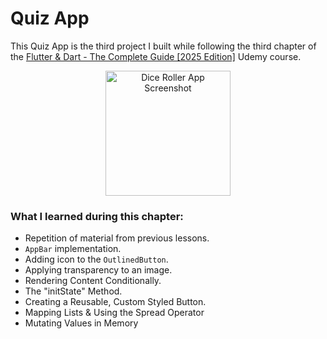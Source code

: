 # Quiz App

This Quiz App is the third project I built while following the third chapter of the [Flutter &amp; Dart - The Complete Guide [2025 Edition]](https://www.udemy.com/course/learn-flutter-dart-to-build-ios-android-apps/) Udemy course.

<p align="center">
  <img src="image/README/1753169870384.png" alt="Dice Roller App Screenshot" width="200"/>
</p>

### What I learned during this chapter:

- Repetition of material from previous lessons.
- `AppBar` implementation.
- Adding icon to the `OutlinedButton`.
- Applying transparency to an image.
- Rendering Content Conditionally.
- The "initState" Method.
- Creating a Reusable, Custom Styled Button.
- Mapping Lists & Using the Spread Operator
- Mutating Values in Memory
